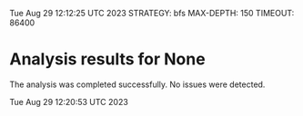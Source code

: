 Tue Aug 29 12:12:25 UTC 2023
STRATEGY: bfs
MAX-DEPTH: 150
TIMEOUT: 86400
# Analysis results for None
The analysis was completed successfully. No issues were detected.

Tue Aug 29 12:20:53 UTC 2023
